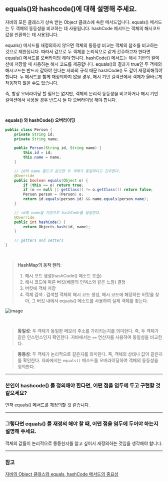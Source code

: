 ## equals()와 hashcode()에 대해 설명해 주세요.

자바의 모든 클래스가 상속 받는 Object 클래스에 속한 메서드입니다.
equals() 메서드는 두 객체의 동등성을 비교하는 데 사용됩니다. hashCode 메서드는
객체의 해시코드 값을 반환하는 데 사용됩니다. 

equals() 메서드를 재정의하지 않으면 객체의 동등성 비교는 객체의 참조를 비교하는 것으로 제한됩니다. 따라서 값으로 두 객체를 논리적으로 같게 간주하고자 한다면 equals() 메서드를 오버라이딩 해야 합니다. hashCode() 메서드는 해시 기반의 컬렉션에 저장할 때 사용하는 해시 코드를 제공합니다. equals()의 결과가 true인 두 객체의 해시코드는 반드시 같아야 한다는 자바의 규칙 때문 hashCode() 도 같이 재정의해줘야 합니다. 두 메서드를 함께 재정의하지 않을 경우, 해시 기반 컬렉션에서 객체가 올바르게 작동하지 않을 수도 있습니다. 


즉, 항상 오버라이딩 할 필요는 없지만, 객체의 논리적 동등성을 비교하거나 해시 기반 컬렉션에서 사용될 경우 반드시 둘 다 오버라이딩 해야 합니다.

<br/>

__equals() 와 hashCode() 오버라이딩__
```java
public class Person {
    private String id;
    private String name;

    public Person(String id, String name) {
        this.id = id;
        this.name = name;
    }

    // id와 name 필드가 같으면 두 객체가 동일하다고 간주한다. 
    @Override
    public boolean equals(Object o) {
        if (this == o) return true;
        if (o == null || getClass() != o.getClass()) return false;
        Person person = (Person) o;
        return id.equals(person.id) && name.equals(person.name);
    }

    // id와 name을 기반으로 hashCode를 생성한다. 
    @Override
    public int hashCode() {
        return Objects.hash(id, name);
    }

    // getters and setters
}
```

<br/>

> __HashMap의 동작 원리__: 
>1. 해시 코드 생성(hashCode() 메소드 호출) 
> 2. 해시 코드에 따른 버킷(배열의 인덱스와 같은 느낌) 결정 
>3. 버킷에 객체 저장 
>4. 객체 검색 : 검색할 객체의 해시 코드 생성, 해시 코드에 해당하는 버킷을 찾아, 그 버킷 내에서 equals() 메소드를 사용하여 실제 객체를 찾는다.  

![image](https://github.com/chunghye98/KB_CS_Study/assets/57451700/7ef65dc6-ba8c-4bd9-9b91-ad5db7f32212)

<br/>

> __동일성__: 두 객체가 동일한 메모리 주소를 가리키는지를 의미한다. 즉, 두 객체가 같은 인스턴스인지 확인한다. 자바에서는 `==` 연산자를 사용하여 동일성을 비교한다. 

> __동등성__: 두 객체가 논리적으로 같은지를 의미한다. 즉, 객체의 상태나 값이 같은지를 확인한다. 자바에서는 `equals()` 메소드를 오버라이딩하여 객체의 동등성을 정의한다. 


<hr/>


### 본인이 hashcode() 를 정의해야 한다면, 어떤 점을 염두에 두고 구현할 것 같으세요?

먼저 equals() 메서드를 재정의할 것 같습니다. 

<hr/>


### 그렇다면 equals() 를 재정의 해야 할 때, 어떤 점을 염두에 두어야 하는지 설명해 주세요.
객체의 값들이 논리적으로 동등한지를 알고 싶어서 재정의하는 것임을 생각해야 합니다. 

<hr/>

### 참고
[자바의 Object 클래스와 equals, hashCode 메서드의 중요성](https://f-lab.kr/insight/java-object-class-equals-hashcode?gad_source=1&gclid=Cj0KCQjw4MSzBhC8ARIsAPFOuyVMJOSlO4-yNxA2CcqBvh6i7yymsQ-Lh1N7ikkeYi4kSIo_UPPCb0YaAkxREALw_wcB)